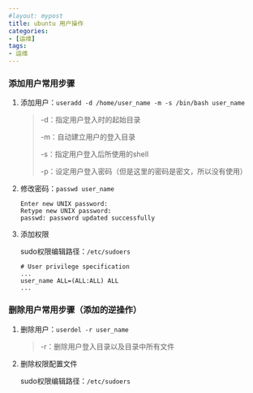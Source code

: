 ```yaml
---
#layout: mypost
title: ubuntu 用户操作
categories:
- [运维]
tags:
- 运维
---
```


### 添加用户常用步骤

1. 添加用户：`useradd -d /home/user_name -m -s /bin/bash user_name`

    > -d：指定用户登入时的起始目录
    >
    > -m：自动建立用户的登入目录
    >
    > -s：指定用户登入后所使用的shell
    >
    > -p：设定用户登入密码（但是这里的密码是密文，所以没有使用）

2. 修改密码：`passwd user_name`

    ```shell
    Enter new UNIX password:
    Retype new UNIX password:
    passwd: password updated successfully
    ```

3. 添加权限

    sudo权限编辑路径：`/etc/sudoers`

    ```shell
    # User privilege specification
    ...
    user_name ALL=(ALL:ALL) ALL
    ...
    ```

### 删除用户常用步骤（添加的逆操作）

1. 删除用户：`userdel -r user_name`

    > -r：删除用户登入目录以及目录中所有文件

2. 删除权限配置文件

    sudo权限编辑路径：`/etc/sudoers`
